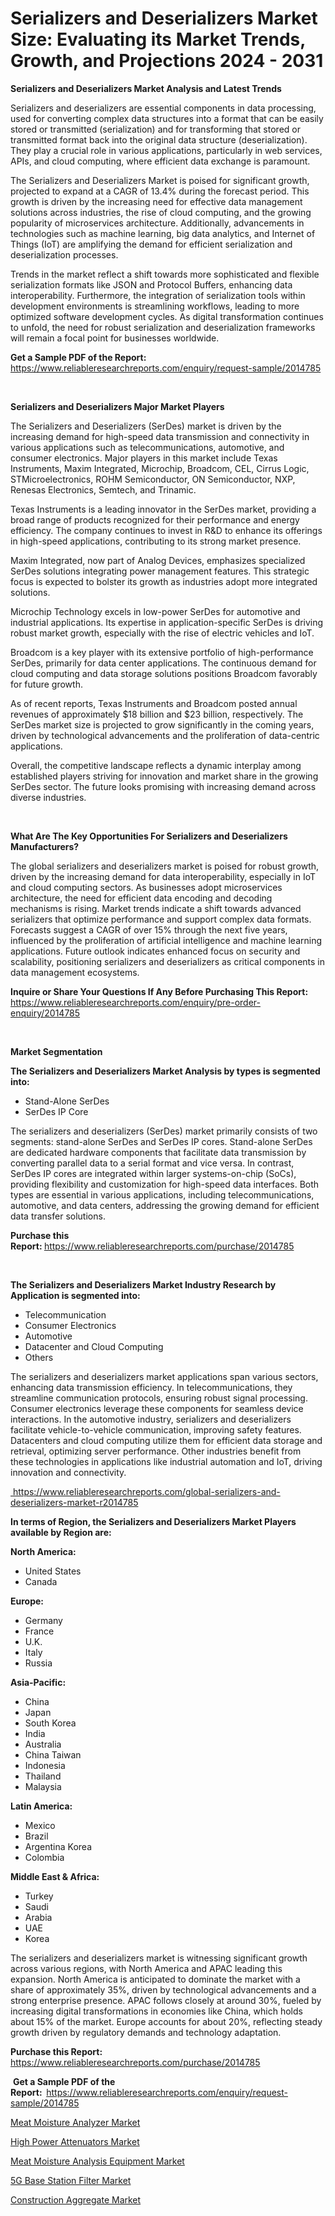 <p><h1>Serializers and Deserializers Market Size: Evaluating its Market Trends, Growth, and Projections 2024 - 2031</h1></p><p><strong>Serializers and Deserializers Market Analysis and Latest Trends</strong></p>
<p><p>Serializers and deserializers are essential components in data processing, used for converting complex data structures into a format that can be easily stored or transmitted (serialization) and for transforming that stored or transmitted format back into the original data structure (deserialization). They play a crucial role in various applications, particularly in web services, APIs, and cloud computing, where efficient data exchange is paramount.</p><p>The Serializers and Deserializers Market is poised for significant growth, projected to expand at a CAGR of 13.4% during the forecast period. This growth is driven by the increasing need for effective data management solutions across industries, the rise of cloud computing, and the growing popularity of microservices architecture. Additionally, advancements in technologies such as machine learning, big data analytics, and Internet of Things (IoT) are amplifying the demand for efficient serialization and deserialization processes.</p><p>Trends in the market reflect a shift towards more sophisticated and flexible serialization formats like JSON and Protocol Buffers, enhancing data interoperability. Furthermore, the integration of serialization tools within development environments is streamlining workflows, leading to more optimized software development cycles. As digital transformation continues to unfold, the need for robust serialization and deserialization frameworks will remain a focal point for businesses worldwide.</p></p>
<p><strong>Get a Sample PDF of the Report:&nbsp;</strong> <a href="https://www.reliableresearchreports.com/enquiry/request-sample/2014785?utm_campaign=37&utm_medium=2&utm_source=Github&utm_content=ia&utm_term=26102024&utm_id=serializers-and-deserializers">https://www.reliableresearchreports.com/enquiry/request-sample/2014785</a></p>
<p>&nbsp;</p>
<p><strong>Serializers and Deserializers Major Market Players</strong></p>
<p><p>The Serializers and Deserializers (SerDes) market is driven by the increasing demand for high-speed data transmission and connectivity in various applications such as telecommunications, automotive, and consumer electronics. Major players in this market include Texas Instruments, Maxim Integrated, Microchip, Broadcom, CEL, Cirrus Logic, STMicroelectronics, ROHM Semiconductor, ON Semiconductor, NXP, Renesas Electronics, Semtech, and Trinamic.</p><p>Texas Instruments is a leading innovator in the SerDes market, providing a broad range of products recognized for their performance and energy efficiency. The company continues to invest in R&D to enhance its offerings in high-speed applications, contributing to its strong market presence.</p><p>Maxim Integrated, now part of Analog Devices, emphasizes specialized SerDes solutions integrating power management features. This strategic focus is expected to bolster its growth as industries adopt more integrated solutions.</p><p>Microchip Technology excels in low-power SerDes for automotive and industrial applications. Its expertise in application-specific SerDes is driving robust market growth, especially with the rise of electric vehicles and IoT.</p><p>Broadcom is a key player with its extensive portfolio of high-performance SerDes, primarily for data center applications. The continuous demand for cloud computing and data storage solutions positions Broadcom favorably for future growth.</p><p>As of recent reports, Texas Instruments and Broadcom posted annual revenues of approximately $18 billion and $23 billion, respectively. The SerDes market size is projected to grow significantly in the coming years, driven by technological advancements and the proliferation of data-centric applications.</p><p>Overall, the competitive landscape reflects a dynamic interplay among established players striving for innovation and market share in the growing SerDes sector. The future looks promising with increasing demand across diverse industries.</p></p>
<p>&nbsp;</p>
<p><strong>What Are The Key Opportunities For Serializers and Deserializers Manufacturers?</strong></p>
<p><p>The global serializers and deserializers market is poised for robust growth, driven by the increasing demand for data interoperability, especially in IoT and cloud computing sectors. As businesses adopt microservices architecture, the need for efficient data encoding and decoding mechanisms is rising. Market trends indicate a shift towards advanced serializers that optimize performance and support complex data formats. Forecasts suggest a CAGR of over 15% through the next five years, influenced by the proliferation of artificial intelligence and machine learning applications. Future outlook indicates enhanced focus on security and scalability, positioning serializers and deserializers as critical components in data management ecosystems.</p></p>
<p><strong>Inquire or Share Your Questions If Any Before Purchasing This Report:</strong> <a href="https://www.reliableresearchreports.com/enquiry/pre-order-enquiry/2014785?utm_campaign=37&utm_medium=2&utm_source=Github&utm_content=ia&utm_term=26102024&utm_id=serializers-and-deserializers">https://www.reliableresearchreports.com/enquiry/pre-order-enquiry/2014785</a></p>
<p>&nbsp;</p>
<p><strong>Market Segmentation</strong></p>
<p><strong>The Serializers and Deserializers Market Analysis by types is segmented into:</strong></p>
<p><ul><li>Stand-Alone SerDes</li><li>SerDes IP Core</li></ul></p>
<p><p>The serializers and deserializers (SerDes) market primarily consists of two segments: stand-alone SerDes and SerDes IP cores. Stand-alone SerDes are dedicated hardware components that facilitate data transmission by converting parallel data to a serial format and vice versa. In contrast, SerDes IP cores are integrated within larger systems-on-chip (SoCs), providing flexibility and customization for high-speed data interfaces. Both types are essential in various applications, including telecommunications, automotive, and data centers, addressing the growing demand for efficient data transfer solutions.</p></p>
<p><strong>Purchase this Report:&nbsp;</strong><a href="https://www.reliableresearchreports.com/purchase/2014785?utm_campaign=37&utm_medium=2&utm_source=Github&utm_content=ia&utm_term=26102024&utm_id=serializers-and-deserializers">https://www.reliableresearchreports.com/purchase/2014785</a></p>
<p>&nbsp;</p>
<p><strong>The Serializers and Deserializers Market Industry Research by Application is segmented into:</strong></p>
<p><ul><li>Telecommunication</li><li>Consumer Electronics</li><li>Automotive</li><li>Datacenter and Cloud Computing</li><li>Others</li></ul></p>
<p><p>The serializers and deserializers market applications span various sectors, enhancing data transmission efficiency. In telecommunications, they streamline communication protocols, ensuring robust signal processing. Consumer electronics leverage these components for seamless device interactions. In the automotive industry, serializers and deserializers facilitate vehicle-to-vehicle communication, improving safety features. Datacenters and cloud computing utilize them for efficient data storage and retrieval, optimizing server performance. Other industries benefit from these technologies in applications like industrial automation and IoT, driving innovation and connectivity.</p></p>
<p><a href="https://www.reliableresearchreports.com/global-serializers-and-deserializers-market-r2014785?utm_campaign=37&utm_medium=2&utm_source=Github&utm_content=ia&utm_term=26102024&utm_id=serializers-and-deserializers">&nbsp;https://www.reliableresearchreports.com/global-serializers-and-deserializers-market-r2014785</a></p>
<p><strong>In terms of Region, the Serializers and Deserializers Market Players available by Region are:</strong></p>
<p>
    <p> <strong> North America: </strong>
        <ul>
            <li>United States</li>
            <li>Canada</li>
        </ul>
        </p> 
    <p> <strong> Europe: </strong>
        <ul>
            <li>Germany</li>
            <li>France</li>
            <li>U.K.</li>
            <li>Italy</li>
            <li>Russia</li>
        </ul>
        </p> 
    <p> <strong> Asia-Pacific: </strong>
        <ul>
            <li>China</li>
            <li>Japan</li>
            <li>South Korea</li>
            <li>India</li>
            <li>Australia</li>
            <li>China Taiwan</li>
            <li>Indonesia</li>
            <li>Thailand</li>
            <li>Malaysia</li>
        </ul>
        </p> 
    <p> <strong> Latin America: </strong>
        <ul>
            <li>Mexico</li>
            <li>Brazil</li>
            <li>Argentina Korea</li>
            <li>Colombia</li>
        </ul>
        </p> 
    <p> <strong> Middle East & Africa: </strong>
        <ul>
            <li>Turkey</li>
            <li>Saudi</li>
            <li>Arabia</li>
            <li>UAE</li>
            <li>Korea</li>
        </ul>
    </p>
    </p>
<p><p>The serializers and deserializers market is witnessing significant growth across various regions, with North America and APAC leading this expansion. North America is anticipated to dominate the market with a share of approximately 35%, driven by technological advancements and a strong enterprise presence. APAC follows closely at around 30%, fueled by increasing digital transformations in economies like China, which holds about 15% of the market. Europe accounts for about 20%, reflecting steady growth driven by regulatory demands and technology adaptation.</p></p>
<p><strong>Purchase this Report: </strong><a href="https://www.reliableresearchreports.com/purchase/2014785?utm_campaign=37&utm_medium=2&utm_source=Github&utm_content=ia&utm_term=26102024&utm_id=serializers-and-deserializers">https://www.reliableresearchreports.com/purchase/2014785</a></p>
<p>&nbsp;<strong>Get a Sample PDF of the Report:&nbsp;&nbsp;</strong><a href="https://www.reliableresearchreports.com/enquiry/request-sample/2014785?utm_campaign=37&utm_medium=2&utm_source=Github&utm_content=ia&utm_term=26102024&utm_id=serializers-and-deserializers">https://www.reliableresearchreports.com/enquiry/request-sample/2014785</a></p>
<p><strong></strong></p>
<p><p><a href="https://issuu.com/reportprime-2/docs/meat-moisture-analyzer-market-size-_b1f92059df0ebd?utm_campaign=37&utm_medium=2&utm_source=Github&utm_content=ia&utm_term=26102024&utm_id=serializers-and-deserializers">Meat Moisture Analyzer Market</a></p><p><a href="https://github.com/MegiMusaj575/Market-Research-Report-List-1/blob/main/high-power-attenuators-market.md?utm_campaign=37&utm_medium=2&utm_source=Github&utm_content=ia&utm_term=26102024&utm_id=serializers-and-deserializers">High Power Attenuators Market</a></p><p><a href="https://issuu.com/reportprime-2/docs/meat-moisture-analysis-equipment-ma_8916e8963507f2?utm_campaign=37&utm_medium=2&utm_source=Github&utm_content=ia&utm_term=26102024&utm_id=serializers-and-deserializers">Meat Moisture Analysis Equipment Market</a></p><p><a href="https://www.linkedin.com/pulse/surfing-5g-base-station-filter-wave-riding-market-currents-ncl3e?utm_campaign=37&utm_medium=2&utm_source=Github&utm_content=ia&utm_term=26102024&utm_id=serializers-and-deserializers">5G Base Station Filter Market</a></p><p><a href="https://www.linkedin.com/pulse/construction-aggregate-industry-analysis-report-market-oexlc?utm_campaign=37&utm_medium=2&utm_source=Github&utm_content=ia&utm_term=26102024&utm_id=serializers-and-deserializers">Construction Aggregate Market</a></p></p>